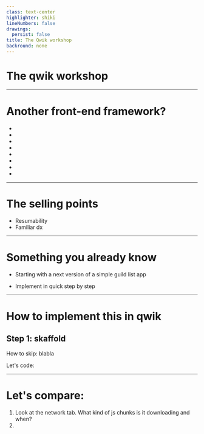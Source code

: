 ```yaml
---
class: text-center
highlighter: shiki
lineNumbers: false
drawings:
  persist: false
title: The Qwik workshop
backround: none
---
```


# The qwik workshop

---

# Another front-end framework?

<v-clicks>

- <logos-vue />
- <logos-svelte />
- <logos-react />
- <logos-angular />
- <logos-qwik />
- <logos-fresh />
- <logos-solid />
- <logos-astro />

</v-clicks>

---

# The selling points

<v-clicks>

- Resumability
- Familiar dx

</v-clicks>

---

# Something you already know

<v-clicks>

- Starting with a next version of a simple guild list app

- Implement in quick step by step

</v-clicks>

---

# How to implement this in qwik

## Step 1: skaffold

How to skip: blabla

Let's code:

---

# Let's compare:

1. Look at the network tab. What kind of js chunks is it downloading and when?
2.

